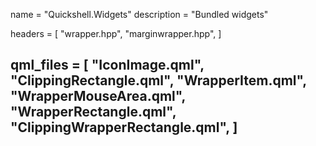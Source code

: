 name = "Quickshell.Widgets"
description = "Bundled widgets"

headers = [
	"wrapper.hpp",
	"marginwrapper.hpp",
]

qml_files = [
	"IconImage.qml",
	"ClippingRectangle.qml",
	"WrapperItem.qml",
	"WrapperMouseArea.qml",
	"WrapperRectangle.qml",
	"ClippingWrapperRectangle.qml",
]
-----
